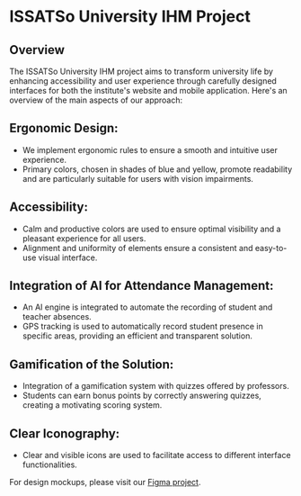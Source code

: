 # ISSATSo University IHM Project

## Overview

The ISSATSo University IHM project aims to transform university life by enhancing accessibility and user experience through carefully designed interfaces for both the institute's website and mobile application. Here's an overview of the main aspects of our approach:

## Ergonomic Design:

- We implement ergonomic rules to ensure a smooth and intuitive user experience.
- Primary colors, chosen in shades of blue and yellow, promote readability and are particularly suitable for users with vision impairments.

## Accessibility:

- Calm and productive colors are used to ensure optimal visibility and a pleasant experience for all users.
- Alignment and uniformity of elements ensure a consistent and easy-to-use visual interface.

## Integration of AI for Attendance Management:

- An AI engine is integrated to automate the recording of student and teacher absences.
- GPS tracking is used to automatically record student presence in specific areas, providing an efficient and transparent solution.

## Gamification of the Solution:

- Integration of a gamification system with quizzes offered by professors.
- Students can earn bonus points by correctly answering quizzes, creating a motivating scoring system.

## Clear Iconography:

- Clear and visible icons are used to facilitate access to different interface functionalities.

For design mockups, please visit our [Figma project](https://www.figma.com/file/MDTssNv1NZTUOEsDTPG4SC/University-ISSATSo-%5BProjet_IHM%5D?type=design&mode=design&t=toFVI7psnrheRpJI-1).

